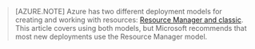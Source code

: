 > [AZURE.NOTE] Azure has two different deployment models for creating and working with resources:  [Resource Manager and classic](../articles/resource-manager-deployment-model.md). This article covers using both models, but Microsoft recommends that most new deployments use the Resource Manager model.